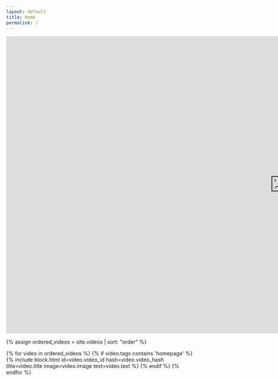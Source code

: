 ```yaml
---
layout: default
title: Home
permalink: /
---
```


<iframe 
    src="https://player.vimeo.com/video/699728566?h=a6862acbe1&&autoplay=1&color=000000&title=0&byline=0&portrait=0&progress_bar=0" 
    width="1500" 
    height="800" 
    frameborder="0" 
    allow="autoplay; fullscreen; picture-in-picture" 
    allowfullscreen 
    class="main-video">
</iframe>

{% assign ordered_videos = site.videos | sort: "order" %}
<div class="gallery">
    {% for video in ordered_videos %}
        {% if video.tags contains 'homepage' %}
            {% include block.html id=video.video_id hash=video.video_hash title=video.title image=video.image text=video.text %}
        {% endif %}
    {% endfor %}
</div>